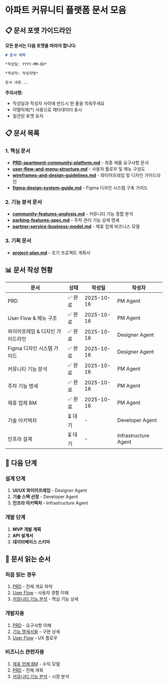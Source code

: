 # 아파트 커뮤니티 플랫폼 문서 모음

## 📋 문서 포맷 가이드라인

**모든 문서는 다음 포맷을 따라야 합니다:**

```markdown
# 문서 제목

*작성일: YYYY-MM-DD*

*작성자: 작성자명*

문서 내용...
```

**주의사항:**
- 작성일과 작성자 사이에 반드시 한 줄을 띄워주세요
- 이탤릭체(*) 사용으로 메타데이터 표시
- 일관된 포맷 유지

## 📋 문서 목록

### 1. 핵심 문서
- **[PRD-apartment-community-platform.md](./PRD-apartment-community-platform.md)** - 최종 제품 요구사항 문서
- **[user-flow-and-menu-structure.md](./user-flow-and-menu-structure.md)** - 사용자 플로우 및 메뉴 구성도
- **[wireframes-and-design-guidelines.md](./wireframes-and-design-guidelines.md)** - 와이어프레임 및 디자인 가이드라인
- **[figma-design-system-guide.md](./figma-design-system-guide.md)** - Figma 디자인 시스템 구축 가이드

### 2. 기능 분석 문서
- **[community-features-analysis.md](./community-features-analysis.md)** - 커뮤니티 기능 종합 분석
- **[parking-features-spec.md](./parking-features-spec.md)** - 주차 관리 기능 상세 명세
- **[partner-service-business-model.md](./partner-service-business-model.md)** - 제휴 업체 비즈니스 모델

### 3. 기획 문서
- **[project-plan.md](./project-plan.md)** - 초기 프로젝트 계획서

## 📊 문서 작성 현황

| 문서 | 상태 | 작성일 | 작성자 |
|------|------|--------|--------|
| PRD | ✅ 완료 | 2025-10-16 | PM Agent |
| User Flow & 메뉴 구조 | ✅ 완료 | 2025-10-16 | PM Agent |
| 와이어프레임 & 디자인 가이드라인 | ✅ 완료 | 2025-10-16 | Designer Agent |
| Figma 디자인 시스템 가이드 | ✅ 완료 | 2025-10-16 | Designer Agent |
| 커뮤니티 기능 분석 | ✅ 완료 | 2025-10-16 | PM Agent |
| 주차 기능 명세 | ✅ 완료 | 2025-10-16 | PM Agent |
| 제휴 업체 BM | ✅ 완료 | 2025-10-16 | PM Agent |
| 기술 아키텍처 | ⏳ 대기 | - | Developer Agent |
| 인프라 설계 | ⏳ 대기 | - | Infrastructure Agent |

## 🎯 다음 단계

### 설계 단계
1. **UI/UX 와이어프레임** - Designer Agent
2. **기술 스택 선정** - Developer Agent  
3. **인프라 아키텍처** - Infrastructure Agent

### 개발 단계
1. **MVP 개발 계획**
2. **API 설계서**
3. **데이터베이스 스키마**

## 📖 문서 읽는 순서

### 처음 읽는 경우
1. [PRD](./PRD-apartment-community-platform.md) - 전체 개요 파악
2. [User Flow](./user-flow-and-menu-structure.md) - 사용자 경험 이해
3. [커뮤니티 기능 분석](./community-features-analysis.md) - 핵심 기능 상세

### 개발자용
1. [PRD](./PRD-apartment-community-platform.md) - 요구사항 이해
2. [기능 명세서들](./parking-features-spec.md) - 구현 상세
3. [User Flow](./user-flow-and-menu-structure.md) - UX 플로우

### 비즈니스 관련자용
1. [제휴 업체 BM](./partner-service-business-model.md) - 수익 모델
2. [PRD](./PRD-apartment-community-platform.md) - 전체 계획
3. [커뮤니티 기능 분석](./community-features-analysis.md) - 시장 분석
